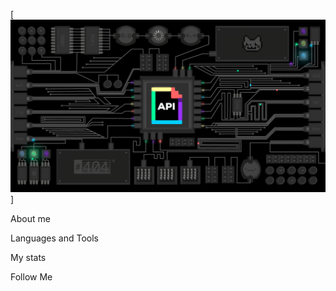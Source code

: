 [![Header](https://github.com/Demetre981/Demetre981/blob/main/assets/api.gif)]

About me

Languages and Tools

My stats

Follow Me